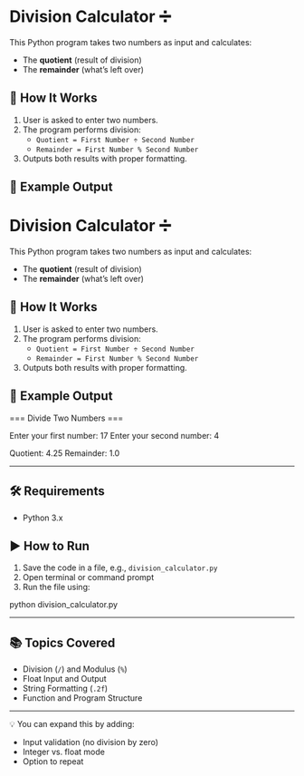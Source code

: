 # Division Calculator ➗

This Python program takes two numbers as input and calculates:

- The **quotient** (result of division)
- The **remainder** (what’s left over)

## 🔢 How It Works

1. User is asked to enter two numbers.
2. The program performs division:
   - `Quotient = First Number ÷ Second Number`
   - `Remainder = First Number % Second Number`
3. Outputs both results with proper formatting.

## 🧠 Example Output

# Division Calculator ➗

This Python program takes two numbers as input and calculates:

- The **quotient** (result of division)
- The **remainder** (what’s left over)

## 🔢 How It Works

1. User is asked to enter two numbers.
2. The program performs division:
   - `Quotient = First Number ÷ Second Number`
   - `Remainder = First Number % Second Number`
3. Outputs both results with proper formatting.

## 🧠 Example Output
=== Divide Two Numbers ===

Enter your first number: 17 Enter your second number: 4

Quotient: 4.25 Remainder: 1.0

---

## 🛠 Requirements

- Python 3.x

## ▶️ How to Run

1. Save the code in a file, e.g., `division_calculator.py`
2. Open terminal or command prompt
3. Run the file using:

python division_calculator.py

---

## 📚 Topics Covered

- Division (`/`) and Modulus (`%`)
- Float Input and Output
- String Formatting (`.2f`)
- Function and Program Structure

---

💡 You can expand this by adding:
- Input validation (no division by zero)
- Integer vs. float mode
- Option to repeat

